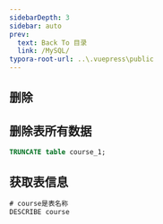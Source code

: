```yaml
---
sidebarDepth: 3
sidebar: auto
prev:
  text: Back To 目录
  link: /MySQL/
typora-root-url: ..\.vuepress\public
---
```




## 删除

## 删除表所有数据

```sql
TRUNCATE table course_1;
```



## 获取表信息

```sql
# course是表名称
DESCRIBE course
```


